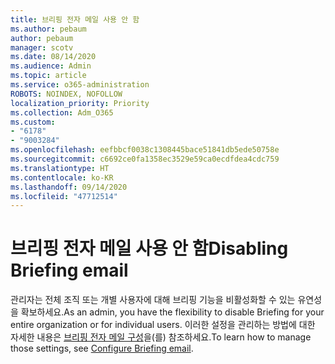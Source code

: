 ```yaml
---
title: 브리핑 전자 메일 사용 안 함
ms.author: pebaum
author: pebaum
manager: scotv
ms.date: 08/14/2020
ms.audience: Admin
ms.topic: article
ms.service: o365-administration
ROBOTS: NOINDEX, NOFOLLOW
localization_priority: Priority
ms.collection: Adm_O365
ms.custom:
- "6178"
- "9003284"
ms.openlocfilehash: eefbbcf0038c1308445bace51841db5ede50758e
ms.sourcegitcommit: c6692ce0fa1358ec3529e59ca0ecdfdea4cdc759
ms.translationtype: HT
ms.contentlocale: ko-KR
ms.lasthandoff: 09/14/2020
ms.locfileid: "47712514"
---
```

# <a name="disabling-briefing-email"></a><span data-ttu-id="3de78-102">브리핑 전자 메일 사용 안 함</span><span class="sxs-lookup"><span data-stu-id="3de78-102">Disabling Briefing email</span></span>

<span data-ttu-id="3de78-103">관리자는 전체 조직 또는 개별 사용자에 대해 브리핑 기능을 비활성화할 수 있는 유연성을 확보하세요.</span><span class="sxs-lookup"><span data-stu-id="3de78-103">As an admin, you have the flexibility to disable Briefing for your entire organization or for individual users.</span></span> <span data-ttu-id="3de78-104">이러한 설정을 관리하는 방법에 대한 자세한 내용은 [브리핑 전자 메일 구성](https://docs.microsoft.com/briefing/be-admin)을(를) 참조하세요.</span><span class="sxs-lookup"><span data-stu-id="3de78-104">To learn how to manage those settings, see [Configure Briefing email](https://docs.microsoft.com/briefing/be-admin).</span></span>